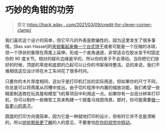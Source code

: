 # 巧妙的角钳的功劳

> 原文:[https://hack aday . com/2021/03/09/credit-for-clever-corner-clamp/](https://hackaday.com/2021/03/09/credit-for-clever-corner-clamp/)

我们喜欢这个设计的简单，但它平凡的外表是欺骗性的，因为这里发生了很多事情。[Bas van Hassel]的[夹钳看起来像一个台式饼干](https://www.thingiverse.com/thing:4649358)或者可能是一个压缩的冰球，但一个饼状的象限在燕尾上延伸，形成一个直角通道，非常适合在胶水变干时固定你的 90 度关节。相对的碟片边缘是平的，所以你的夹子不会滑动。当你把它们放好的时候，顶部的草皮和底部的凸起可以让你的书架保持整洁。总的来说，我们不难相信这位设计师在木工车间花了很多时间。

只要你的木片厚度相同，这似乎是打印机灯丝的实际用途，但如果你的尺寸不同，你总是可以将燕尾从凹槽中拔出。由于切片程序中内置的缩放功能，我们希望一些精密制造商在玩具屋和模型飞机等项目中利用这一点。如果你有一台高分辨率打印机，你可以制作一些微型工具来构建一个跳蚤马戏团场景。那时，你可能需要[做一些更小的夹子](https://hackaday.com/2020/01/23/spring-clamp-is-completely-3d-printed/)。

圆盘的打印方向很简单，因为它是一种就地打印的设计，但有时它并不总是清晰的，所以[听听那些更了解](https://hackaday.com/2017/02/26/3d-printed-vise-is-a-mechanical-marvel/)的人的意见，不要害怕[在你的视觉中转动](https://hackaday.com/2020/10/08/a-geared-bench-vise-to-clamp-all-the-things/)。